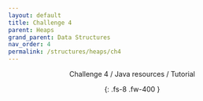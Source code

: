 ```yaml
---
layout: default
title: Challenge 4
parent: Heaps
grand_parent: Data Structures
nav_order: 4
permalink: /structures/heaps/ch4
---
```

<div align="center" markdown="1">
Challenge 4 / Java resources / Tutorial

{: .fs-8 .fw-400 }
</div>